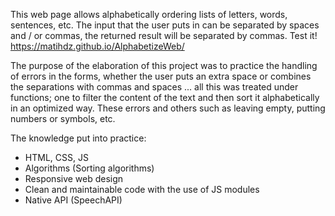 This web page allows alphabetically ordering lists of letters, words, sentences, etc. The input that the user puts in can be separated by spaces and / or commas, the returned result will be separated by commas. 
Test it!
https://matihdz.github.io/AlphabetizeWeb/

The purpose of the elaboration of this project was to practice the handling of errors in the forms, whether the user puts an extra space or combines the separations with commas and spaces ... all this was treated under functions; one to filter the content of the text and then sort it alphabetically in an optimized way.
These errors and others such as leaving empty, putting numbers or symbols, etc.

The knowledge put into practice:
- HTML, CSS, JS
- Algorithms (Sorting algorithms)
- Responsive web design
- Clean and maintainable code with the use of JS modules
- Native API (SpeechAPI)